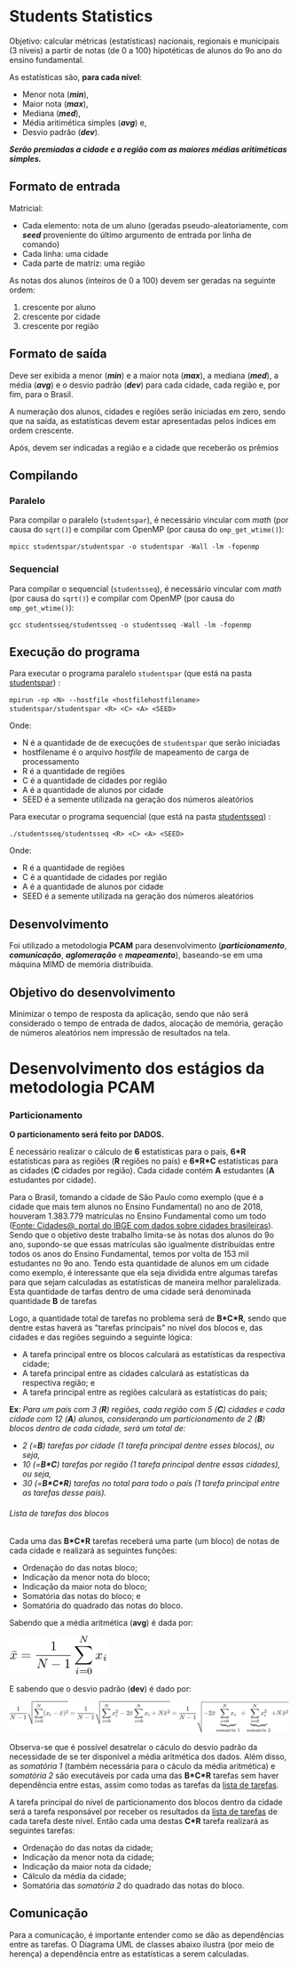 # Students Statistics

Objetivo: calcular métricas (estatísticas) nacionais, regionais e
municipais (3 níveis) a partir de notas (de 0 a 100) hipotéticas de
alunos do 9o ano do ensino fundamental.

As estatísticas são, **para cada nível**:

- Menor nota (***min***),
- Maior nota (***max***),
- Mediana (***med***),
- Média aritimética simples (***avg***) e,
- Desvio padrão (***dev***).

***Serão premiadas a cidade e a região com as maiores médias aritiméticas simples.***

## Formato de entrada

Matricial:

- Cada elemento: nota de um aluno (geradas pseudo-aleatoriamente, com ***seed*** proveniente do último argumento de entrada por linha de comando)
- Cada linha: uma cidade
- Cada parte de matriz: uma região

As notas dos alunos (inteiros de 0 a 100) devem ser geradas na seguinte ordem:

1. crescente por aluno
1. crescente por cidade
1. crescente por região

## Formato de saída

Deve ser exibida a menor (***min***) e a maior nota (***max***), a mediana (***med***), a média (***avg***) e o desvio padrão (***dev***) para cada cidade, cada região e, por fim, para o Brasil.

A numeração dos alunos, cidades e regiões serão iniciadas em zero, sendo que na saída, as estatísticas devem estar apresentadas pelos índices em ordem crescente.

Após, devem ser indicadas a região e a cidade que receberão os prêmios

## Compilando

### Paralelo

Para compilar o paralelo (`studentspar`), é necessário vincular com *math* (por causa do `sqrt()`) e compilar com OpenMP (por causa do `omp_get_wtime()`):

```
mpicc studentspar/studentspar -o studentspar -Wall -lm -fopenmp
``` 

### Sequencial

Para compilar o sequencial (`studentsseq`), é necessário vincular com *math* (por causa do `sqrt()`) e compilar com OpenMP (por causa do `omp_get_wtime()`):

```
gcc studentsseq/studentsseq -o studentsseq -Wall -lm -fopenmp
``` 

## Execução do programa

Para executar o programa paralelo `studentspar` (que está na pasta [studentspar](./studentspar)) :

```
mpirun -np <N> --hostfile <hostfilehostfilename> studentspar/studentspar <R> <C> <A> <SEED>
```

Onde:

- N é a quantidade de de execuções de `studentspar` que serão iniciadas
- hostfilename é o arquivo *hostfile* de mapeamento de carga de processamento
- R é a quantidade de regiões
- C é a quantidade de cidades por região
- A é a quantidade de alunos por cidade
- SEED é a semente utilizada na geração dos números aleatórios

Para executar o programa sequencial (que está na pasta [studentsseq](./studentsseq)) :

```
./studentsseq/studentsseq <R> <C> <A> <SEED>
```

Onde:

- R é a quantidade de regiões
- C é a quantidade de cidades por região
- A é a quantidade de alunos por cidade
- SEED é a semente utilizada na geração dos números aleatórios

## Desenvolvimento

Foi utilizado a metodologia **PCAM** para desenvolvimento (***particionamento***, ***comunicação***, ***aglomeração*** e ***mapeamento***), baseando-se em uma máquina MIMD de memória distribuida.

## Objetivo do desenvolvimento

Minimizar o tempo de resposta da aplicação, sendo que não será considerado o tempo de entrada de dados, alocação de memória, geração de números aleatórios nem impressão de resultados na tela. 

# Desenvolvimento dos estágios da metodologia PCAM

### Particionamento

**O particionamento será feito por DADOS.**

É necessário realizar o cálculo de **6** estatísticas para o país, **6\*R** estatísticas para as regiões (**R** regiões no país) e **6\*R\*C** estatísticas para as cidades (**C** cidades por região). Cada cidade contém **A** estudantes (**A** estudantes por cidade).

Para o Brasil, tomando a cidade de São Paulo como exemplo (que é a cidade que mais tem alunos no Ensino Fundamental) no ano de 2018, houveram 1.383.779 matrículas no Ensino Fundamental como um todo ([Fonte: Cidades@, portal do IBGE com dados sobre cidades brasileiras](https://cidades.ibge.gov.br/brasil/sp/sao-paulo/panorama)). Sendo que o objetivo deste trabalho limita-se às notas dos alunos do 9o ano, supondo-se que essas matrículas são igualmente distribuídas entre todos os anos do Ensino Fundamental, temos por volta de 153 mil estudantes no 9o ano. Tendo esta quantidade de alunos em um cidade como exemplo, é interessante que ela seja dividida entre algumas tarefas para que sejam calculadas as estatísticas de maneira melhor paralelizada. Esta quantidade de tarfas dentro de uma cidade será denominada quantidade **B** de tarefas

Logo, a quantidade total de tarefas no problema será de **B\*C\*R**, sendo que dentre estas haverá as "tarefas principais" no nível dos blocos e, das cidades e das regiões seguindo a seguinte lógica:
- A tarefa principal entre os blocos calculará as estatísticas da respectiva cidade; 
- A tarefa principal entre as cidades calculará as estatísticas da respectiva região; e
- A tarefa principal entre as regiões calculará as estatísticas do país;

**Ex**: *Para um país com 3 (**R**) regiões, cada região com 5 (**C**) cidades e cada cidade com 12 (**A**) alunos, considerando um particionamento de 2 (**B**) blocos dentro de cada cidade, será um total de:*
 - *2 (=**B**) tarefas por cidade (1 tarefa principal dentre esses blocos), ou seja,*
 - *10 (=**B\*C**) tarefas por região (1 tarefa principal dentre essas cidades), ou seja,*
 - *30 (=**B\*C\*R**) tarefas no total para todo o país (1 tarefa principal entre as tarefas desse país).* 

###### Lista de tarefas dos blocos
Cada uma das **B\*C\*R** tarefas receberá uma parte (um bloco) de notas de cada cidade e realizará as seguintes funções:
- Ordenação do das notas bloco; 
- Indicação da menor nota do bloco;
- Indicação da maior nota do bloco;
- Somatória das notas do bloco; e
- Somatória do quadrado das notas do bloco.

Sabendo que a média aritmética (**avg**) é dada por:

![](.README_images/average.png)

E sabendo que o desvio padrão (**dev**) é dado por:

![](.README_images/standard_deviation.png)

Observa-se que é possível desatrelar o cáculo do desvio padrão da necessidade de se ter disponível a média aritmética dos dados. Além disso, as _somatória 1_ (também necessária para o cáculo da média aritmética) e _somatória 2_ são executáveis por cada uma das **B\*C\*R** tarefas sem haver dependência entre estas, assim como todas as tarefas da [lista de tarefas](#Lista-de-tarefas-dos-blocos).

A tarefa principal do nível de particionamento dos blocos dentro da cidade será a tarefa responsável por receber os resultados da [lista de tarefas](#Lista-de-tarefas-dos-blocos) de cada tarefa deste nível. Então cada uma destas **C\*R** tarefa realizará as seguintes tarefas:

- Ordenação do das notas da cidade; 
- Indicação da menor nota da cidade;
- Indicação da maior nota da cidade;
- Cálculo da média da cidade;
- Somatória das _somatória 2_ do quadrado das notas do bloco.

## Comunicação

Para a comunicação, é importante entender como se dão as dependências entre as tarefas. O Diagrama UML de classes abaixo ilustra (por meio de herença) a dependência entre as estatísticas a serem calculadas.


